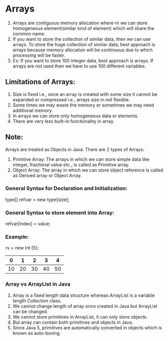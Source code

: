 # Arrays

1. Arrays are contiguous memory allocation where-in we can store homogeneous element(similar
kind of element) which will share the common name.
2. If you want to store the collection of similar data, then we can use arrays. To store the huge collection of similar data, best approach is arrays because memory allocation
will be continuous due to which processing will be faster. 
3. Ex: If you want to store 100 integer data, best approach is arrays. If arrays are not used then we
have to use 100 different variables.

## Limitations of Arrays:
1. Size is fixed i.e., once an array is created with some size it cannot be expanded or compressed i.e., arrays size in not flexible. <br>
2. Some times we may waste the memory or sometimes we may need additional memory. <br>
3. In arrays we can store only homogeneous data or elements. <br>
4. There are very less built-in functionality in array.


## Note: 
Arrays are treated as Objects in Java.
There are 2 types of Arrays:
1. Primitive Array:
The arrays in which we can store simple data like integer, fractional value etc., is called as
Primitive array. 
2. Object Array:
The array in which we can store object reference is called as Derived array or Object Array. <br>

### General Syntax for Declaration and Initialization:

type[] refvar = new type[size];

### General Syntax to store element into Array:
refvar[index] = value;

### Example:
rv = new int [5];


| 0  | 1  | 2  | 3  | 4  |
|----|----|----|----|----|
| 10 | 20 | 30 | 40 | 50 |


### Array vs ArrayList in Java
1. Array is a fixed length data structure whereas ArrayList is a variable length Collection class. 
2. We cannot change length of array once created in Java but ArrayList can be changed.
3. We cannot store primitives in ArrayList, it can only store objects. 
4. But array can contain both primitives and objects in Java. 
5. Since Java 5, primitives are automatically converted in objects which is known as auto-boxing.

